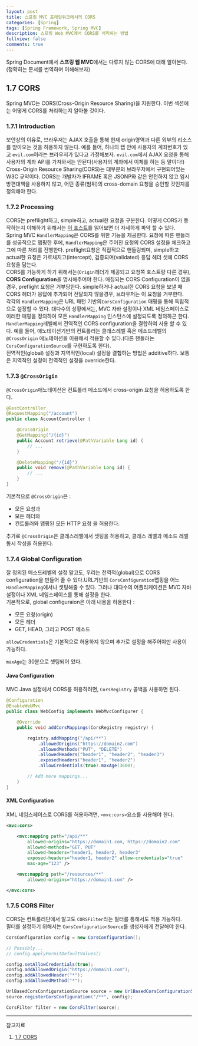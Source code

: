 ```yaml
---
layout: post
title: 스프링 MVC 프레임워크에서의 CORS
categories: [Spring]
tags: [Spring Framework, Spring MVC]
description: 스프링 Web MVC에서 CORS를 처리하는 방법
fullview: false
comments: true
---
```


Spring Document에서 **스프링 웹 MVC**에서는 다루지 않는 CORS에 대해 알아본다.(정확히는 문서를 번역하며 이해해보자)

## 1.7 CORS
Spring MVC는 CORS(Cross-Origin Resource Sharing)을 지원한다. 이번 섹션에는 어떻게 CORS를 처리하는지 알아볼 것이다.

### 1.7.1 Introduction
보안상의 이유로, 브라우저는 AJAX 호출을 통해 현재 origin영역과 다른 외부의 리소스를 받아오는 것을 허용하지 않는다. 예를 들어, 하나의 탭 안에 사용자의 계좌번호가 있고 `evil.com`이라는 브라우저가 있다고 가정해보자. `evil.com`에서 AJAX 요청을 통해 사용자의 계좌 API를 가져와서는 안된다(사용자의 계좌에서 이체를 하는 등 말이다!)
Cross-Origin Resource Sharing(CORS)는 대부분의 브라우저에서 구현되어있는 W3C 규약이다. CORS는 개발자가 IFRAME 혹은 JSONP와 같은 안전하지 않고 임시방편대책을 사용하지 않고, 어떤 종류(범위)의 cross-domain 요청을 승인할 것인지를 정의해야 한다.

### 1.7.2 Processing
CORS는 prefilight하고, simple하고, actual한 요청을 구분한다. 어떻게 CORS가 동작하는지 이해하기 위해서는 [이 포스트](https://developer.mozilla.org/en-US/docs/Web/HTTP/CORS)를 읽어보면 더 자세하게 파악 할 수 있다.  
Spring MVC `HandlerMapping`은 CORS를 위한 기능을 제공한다. 요청에 따른 핸들러를 성공적으로 맵핑한 후에, `HandlerMapping`은 주어진 요청의 CORS 설정을 체크하고 그에 따른 처리를 진행한다. preflight요청은 직접적으로 핸들링되며, simple하고 actual한 요청은 가로채지고(intercept), 검증되며(validated) 응답 헤더 셋에 CORS 요청을 담는다.  
CORS를 가능하게 하기 위해서는(`Origin`헤더가 제공되고 요청쪽 호스트랑 다른 경우), **CORS Configuration**을 명시해주어야 한다. 매칭되는 CORS Configuration이 없을 경우, preflight 요청은 거부당한다. simple하거나 actual한 CORS 요청을 보낼 때 CORS 헤더가 응답에 추가되어 전달되지 않을경우, 브라우저는 이 요청을 거부한다.  
각각의 `HandlerMapping`은 URL 패턴 기반의`CorsConfiguration` 매핑을 통해 독립적으로 설정할 수 있다. 대다수의 상황에서는, MVC 자바 설정이나 XML 네임스페이스로 이러한 매핑을 정의하여 모든 `HandlerMapping` 인스턴스에 설정되도록 정의하곤 한다.  
`HandlerMapping`레벨에서 전역적인 CORS configuration을 결합하여 사용 할 수 있다. 예를 들어, 애노테이션기반의 컨트롤러는 클래스레벨 혹은 메소드레벨의 `@CrossOrigin` 애노테이션을 이용해서 적용할 수 있다.(다른 핸들러는 `CorsConfigurationSource`를 구현하도록 한다).  
전역적인(global) 설정과 지역적인(local) 설정을 결합하는 방법은 additive하다. 보통은 지역적인 설정이 전역적인 설정을 override한다.

### 1.7.3 `@CrossOrigin`
`@CrossOrigin`애노테이션은 컨트롤러 메소드에서 cross-origin 요청을 허용하도록 한다.

```java
@RestController
@RequestMapping("/account")
public class AccountController {

    @CrossOrigin
    @GetMapping("/{id}")
    public Account retrieve(@PathVariable Long id) {
        // ...
    }

    @DeleteMapping("/{id}")
    public void remove(@PathVariable Long id) {
        // ...
    }
}
```

기본적으로 `@CrossOrigin`은 :

* 모든 요청과
* 모든 헤더와
* 컨트롤러와 맵핑된 모든 HTTP 요청
을 허용한다.

추가로 `@CrossOrigin`은 클래스레벨에서 셋팅을 허용하고, 클래스 레벨과 메소드 레벨 동시 작성을 허용한다.


### 1.7.4 Global Configuration
잘 정의된 메소드레벨의 설정 말고도, 우리는 전역적(global)으로 CORS configuration을 만들어 줄 수 있다.URL기반의 `CorsConfiguration`맵핑을 어느 `HandlerMapping`에서나 셋팅해줄 수 있다. 그러나 대다수의 어플리케이션은 MVC 자바 설정이나 XML 네임스페이스를 통해 설정을 한다.  
기본적으로, global configuraion은 아래 내용을 허용한다 :

* 모든 요청(origin)
* 모든 헤더
* GET, HEAD, 그리고 POST 메소드

`allowCredentials`은 기본적으로 허용하지 않으며 추가로 설정을 해주어야만 사용이 가능하다.

`maxAge`는 30분으로 셋팅되어 있다.

#### Java Configuration
MVC Java 설정에서 CORS를 허용하려면, `CorsRegistry` 콜백을 사용하면 된다. 

```java
@Configuration
@EnableWebMvc
public class WebConfig implements WebMvcConfigurer {

    @Override
    public void addCorsMappings(CorsRegistry registry) {

        registry.addMapping("/api/**")
            .allowedOrigins("https://domain2.com")
            .allowedMethods("PUT", "DELETE")
            .allowedHeaders("header1", "header2", "header3")
            .exposedHeaders("header1", "header2")
            .allowCredentials(true).maxAge(3600);

        // Add more mappings...
    }
}
```

#### XML Configuration
XML 네임스페이스로 CORS를 허용하려면, `<mvc:cors>`요소를 사용해야 한다.

```xml
<mvc:cors>

    <mvc:mapping path="/api/**"
        allowed-origins="https://domain1.com, https://domain2.com"
        allowed-methods="GET, PUT"
        allowed-headers="header1, header2, header3"
        exposed-headers="header1, header2" allow-credentials="true"
        max-age="123" />

    <mvc:mapping path="/resources/**"
        allowed-origins="https://domain1.com" />

</mvc:cors>
```


### 1.7.5 CORS Filter
CORS는 컨트롤러단에서 말고도 `CORSFilter`라는 필터를 통해서도 적용 가능하다.  
필터를 설정하기 위해서는 `CorsConfigurationSource`를 생성자에게 전달해야 한다.

```java
CorsConfiguration config = new CorsConfiguration();

// Possibly...
// config.applyPermitDefaultValues()

config.setAllowCredentials(true);
config.addAllowedOrigin("https://domain1.com");
config.addAllowedHeader("*");
config.addAllowedMethod("*");

UrlBasedCorsConfigurationSource source = new UrlBasedCorsConfigurationSource();
source.registerCorsConfiguration("/**", config);

CorsFilter filter = new CorsFilter(source);
```


***
참고자료

1. [1.7 CORS](https://docs.spring.io/spring-framework/docs/current/reference/html/web.html#mvc-cors)